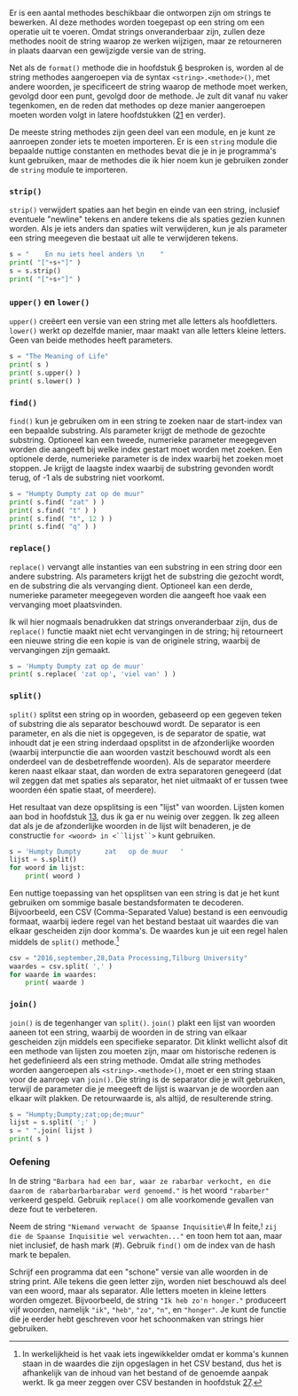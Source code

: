 Er is een aantal methodes beschikbaar die ontworpen zijn om strings te
bewerken. Al deze methodes worden toegepast op een string om een
operatie uit te voeren. Omdat strings onveranderbaar zijn, zullen deze
methodes nooit de string waarop ze werken wijzigen, maar ze retourneren
in plaats daarvan een gewijzigde versie van de string.

Net als de `format()` methode die in hoofdstuk
<a href="#ch:simplefunctions" data-reference-type="ref" data-reference="ch:simplefunctions">6</a>
besproken is, worden al de string methodes aangeroepen via de syntax
`<string>.<methode>()`, met andere woorden, je specificeert de string
waarop de methode moet werken, gevolgd door een punt, gevolgd door de
methode. Je zult dit vanaf nu vaker tegenkomen, en de reden dat methodes
op deze manier aangeroepen moeten worden volgt in latere hoofdstukken
(<a href="#ch:objectorientation" data-reference-type="ref" data-reference="ch:objectorientation">21</a>
en verder).

De meeste string methodes zijn geen deel van een module, en je kunt ze
aanroepen zonder iets te moeten importeren. Er is een `string` module
die bepaalde nuttige constanten en methodes bevat die je in je
programma's kunt gebruiken, maar de methodes die ik hier noem kun je
gebruiken zonder de `string` module te importeren.

### `strip()`

`strip()` verwijdert spaties aan het begin en einde van een string,
inclusief eventuele "newline" tekens en andere tekens die als spaties
gezien kunnen worden. Als je iets anders dan spaties wilt verwijderen,
kun je als parameter een string meegeven die bestaat uit alle te
verwijderen tekens.

```python
s = "    En nu iets heel anders \n    "
print( "["+s+"]" )
s = s.strip()
print( "["+s+"]" )
```

### `upper()` en `lower()`

`upper()` creëert een versie van een string met alle letters als
hoofdletters. `lower()` werkt op dezelfde manier, maar maakt van alle
letters kleine letters. Geen van beide methodes heeft parameters.

```python
s = "The Meaning of Life"
print( s )
print( s.upper() )
print( s.lower() )
```

### `find()`

`find()` kun je gebruiken om in een string te zoeken naar de start-index
van een bepaalde substring. Als parameter krijgt de methode de gezochte
substring. Optioneel kan een tweede, numerieke parameter meegegeven
worden die aangeeft bij welke index gestart moet worden met zoeken. Een
optionele derde, numerieke parameter is de index waarbij het zoeken moet
stoppen. Je krijgt de laagste index waarbij de substring gevonden wordt
terug, of -1 als de substring niet voorkomt.

```python
s = "Humpty Dumpty zat op de muur"
print( s.find( "zat" ) )
print( s.find( "t" ) )
print( s.find( "t", 12 ) )
print( s.find( "q" ) )
```

### `replace()`

`replace()` vervangt alle instanties van een substring in een string
door een andere substring. Als parameters krijgt het de substring die
gezocht wordt, en de substring die als vervanging dient. Optioneel kan
een derde, numerieke parameter meegegeven worden die aangeeft hoe vaak
een vervanging moet plaatsvinden.

Ik wil hier nogmaals benadrukken dat strings onveranderbaar zijn, dus de
`replace()` functie maakt niet echt vervangingen in de string; hij
retourneert een nieuwe string die een kopie is van de originele string,
waarbij de vervangingen zijn gemaakt.

```python
s = 'Humpty Dumpty zat op de muur'
print( s.replace( 'zat op', 'viel van' ) )
```

### `split()`

`split()` splitst een string op in woorden, gebaseerd op een gegeven
teken of substring die als separator beschouwd wordt. De separator is
een parameter, en als die niet is opgegeven, is de separator de spatie,
wat inhoudt dat je een string inderdaad opsplitst in de afzonderlijke
woorden (waarbij interpunctie die aan woorden vastzit beschouwd wordt
als een onderdeel van de desbetreffende woorden). Als de separator
meerdere keren naast elkaar staat, dan worden de extra separatoren
genegeerd (dat wil zeggen dat met spaties als separator, het niet
uitmaakt of er tussen twee woorden één spatie staat, of meerdere).

Het resultaat van deze opsplitsing is een "lijst" van woorden. Lijsten
komen aan bod in hoofdstuk
<a href="#ch:lists" data-reference-type="ref" data-reference="ch:lists">13</a>,
dus ik ga er nu weinig over zeggen. Ik zeg alleen dat als je de
afzonderlijke woorden in de lijst wilt benaderen, je de constructie
`for <woord> in <``lijst``>` kunt gebruiken.

```python
s = 'Humpty Dumpty      zat   op de muur   '
lijst = s.split()
for woord in lijst:
    print( woord )
```

Een nuttige toepassing van het opsplitsen van een string is dat je het
kunt gebruiken om sommige basale bestandsformaten te decoderen.
Bijvoorbeeld, een CSV (Comma-Separated Value) bestand is een eenvoudig
formaat, waarbij iedere regel van het bestand bestaat uit waardes die
van elkaar gescheiden zijn door komma's. De waardes kun je uit een regel
halen middels de `split()` methode.[^13]

```python
csv = "2016,september,28,Data Processing,Tilburg University"
waardes = csv.split( ',' )
for waarde in waardes:
    print( waarde )
```

### `join()`

`join()` is de tegenhanger van `split()`. `join()` plakt een lijst van
woorden aaneen tot een string, waarbij de woorden in de string van
elkaar gescheiden zijn middels een specifieke separator. Dit klinkt
wellicht alsof dit een methode van lijsten zou moeten zijn, maar om
historische redenen is het gedefinieerd als een string methode. Omdat
alle string methodes worden aangeroepen als `<string>.<methode>()`, moet
er een string staan voor de aanroep van `join()`. Die string is de
separator die je wilt gebruiken, terwijl de parameter die je meegeeft de
lijst is waarvan je de woorden aan elkaar wilt plakken. De retourwaarde
is, als altijd, de resulterende string.

```python
s = "Humpty;Dumpty;zat;op;de;muur"
lijst = s.split( ';' )
s = " ".join( lijst )
print( s )
```

### Oefening

In de string
`"Barbara had een bar, waar ze rabarbar verkocht, en die daarom de rabarbarbarbarabar werd genoemd."`
is het woord `"rabarber"` verkeerd gespeld. Gebruik `replace()` om alle
voorkomende gevallen van deze fout te verbeteren.

Neem de string `"Niemand verwacht de Spaanse Inquisitie\`\# In feite,!
`zij die de Spaanse Inquisitie wel verwachten..."` en toon hem tot aan,
maar niet inclusief, de hash mark (\#). Gebruik `find()` om de index van
de hash mark te bepalen.

Schrijf een programma dat een "schone" versie van alle woorden in de
string print. Alle tekens die geen letter zijn, worden niet beschouwd
als deel van een woord, maar als separator. Alle letters moeten in
kleine letters worden omgezet. Bijvoorbeeld, de string
`"Ik heb zo'n honger."` produceert vijf woorden, namelijk `"ik"`,
`"heb"`, `"zo"`, `"n"`, en `"honger"`. Je kunt de functie die je eerder
hebt geschreven voor het schoonmaken van strings hier gebruiken.

[^13]: In werkelijkheid is het vaak iets ingewikkelder omdat er komma's
    kunnen staan in de waardes die zijn opgeslagen in het CSV bestand,
    dus het is afhankelijk van de inhoud van het bestand of de genoemde
    aanpak werkt. Ik ga meer zeggen over CSV bestanden in hoofdstuk
    <a href="#ch:fileformats" data-reference-type="ref" data-reference="ch:fileformats">27</a>.

